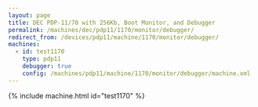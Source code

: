 ```yaml
---
layout: page
title: DEC PDP-11/70 with 256Kb, Boot Monitor, and Debugger
permalink: /machines/dec/pdp11/1170/monitor/debugger/
redirect_from: /devices/pdp11/machine/1170/monitor/debugger/
machines:
  - id: test1170
    type: pdp11
    debugger: true
    config: /machines/pdp11/machine/1170/monitor/debugger/machine.xml
---
```


{% include machine.html id="test1170" %}
